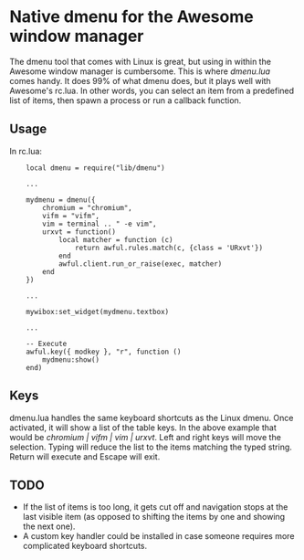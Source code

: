 
Native dmenu for the Awesome window manager
===========================================

The dmenu tool that comes with Linux is great, but using in within the Awesome window manager is cumbersome.
This is where _dmenu.lua_ comes handy. It does 99% of what dmenu does, but it plays well with Awesome's rc.lua. In other words, you can select an item from a predefined list of items, then spawn a process or run a callback function.

Usage
-----

In rc.lua:

        local dmenu = require("lib/dmenu")

        ...

        mydmenu = dmenu({
            chromium = "chromium",
            vifm = "vifm",
            vim = terminal .. " -e vim",
            urxvt = function()
                local matcher = function (c)
                    return awful.rules.match(c, {class = 'URxvt'})
                end
                awful.client.run_or_raise(exec, matcher)
            end
        })

        ...

        mywibox:set_widget(mydmenu.textbox)

        ...

        -- Execute
        awful.key({ modkey }, "r", function ()
            mydmenu:show()
        end)

Keys
----

dmenu.lua handles the same keyboard shortcuts as the Linux dmenu. Once activated, it will show a list of the table keys. In the above example that would be _chromium | vifm | vim | urxvt_.
Left and right keys will move the selection. Typing will reduce the list to the items matching the typed string. Return will execute and Escape will exit.

TODO
----

* If the list of items is too long, it gets cut off and navigation stops at the last visible item (as opposed to shifting the items by one and showing the next one).
* A custom key handler could be installed in case someone requires more complicated keyboard shortcuts.

